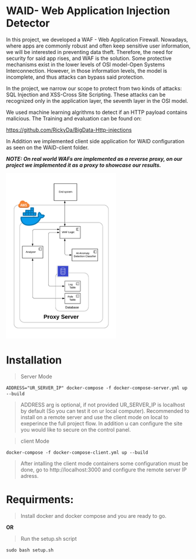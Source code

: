 # WAID- Web Application Injection Detector

In this project, we developed a WAF - Web Application Firewall. Nowadays, where apps are commonly robust and often keep sensitive user information, we will be interested in preventing data theft. Therefore, the need for security for said app rises, and WAF is the solution.
Some protective mechanisms exist in the lower levels of OSI model-Open Systems Interconnection. However, in those information levels, the model is incomplete, and thus attacks can bypass said protection.

In the project, we narrow our scope to protect from two kinds of attacks: SQL Injection and XSS-Cross Site Scripting. These attacks can be recognized only in the application layer, the seventh layer in the OSI model.

We used machine learning algrithms to detect if an HTTP payload contains malicious. The Training and evaluation can be found on:

https://github.com/RickyDa/BigData-Http-injections

In Addition we implemented client side application for WAID configuration as seen on the WAID-client folder.

***NOTE: On real world WAFs are implemented as a reverse proxy, on our project we implemented it as a proxy to showcase our results.***

<img src="https://github.com/RickyDa/WAID---Web-Application-Injection-Detector/blob/master/assets/archi.png" height="450" width="300">


# Installation 
> Server Mode
```
ADDRESS="UR_SERVER_IP" docker-compose -f docker-compose-server.yml up --build 
```
> ADDRESS arg is optional, if not provided UR_SERVER_IP is localhost by default (So you can test it on ur local computer). Recommended to install on a remote server and use the client mode on local to exeperince the full project flow. In addition u can configure the site you would like to secure on the control panel.


> client Mode
```
docker-compose -f docker-compose-client.yml up --build 
```

> After intalling the client mode containers some configuration must be done, go to http://localhost:3000 and configure the remote server IP adress.

 # Requirments:
 
> Install docker and docker compose and you are ready to go. 

**OR**

> Run the setup.sh script
```
sudo bash setup.sh
```








